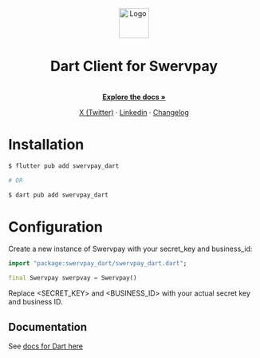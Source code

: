 <div align="center">
  <a href="https://swervpay.co" target="_blank">
  <picture>
    <source media="(prefers-color-scheme: dark)" srcset="https://avatars.githubusercontent.com/u/108650375?s=200&v=4">
    <img src="https://avatars.githubusercontent.com/u/108650375?s=200&v=4" width="60" alt="Logo"/>
  </picture>
  </a>
</div>

<h1 align="center">Dart Client for Swervpay</h1>

<p align="center">
    <br />
    <a href="https://docs.swervpay.co" rel="dofollow"><strong>Explore the docs »</strong></a>
    <br />
 </p>
  
<p align="center">  
    <a href="https://twitter.com/swyftpay_io">X (Twitter)</a>
    ·
    <a href="https://www.linkedin.com/company/swervltd">Linkedin</a>
    ·
    <a href="https://docs.swervpay.co/changelog">Changelog</a>
</p>

# Installation

```bash
$ flutter pub add swervpay_dart

# OR

$ dart pub add swervpay_dart
```

# Configuration

Create a new instance of Swervpay with your secret_key and business_id:

```dart
import "package:swervpay_dart/swervpay_dart.dart";

final Swervpay swerpvay = Swervpay()
```

Replace <SECRET_KEY> and <BUSINESS_ID> with your actual secret key and business ID.

## Documentation

See [docs for Dart here](https://docs.swervpay.co/sdks/dart)
